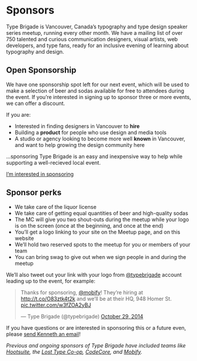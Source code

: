 # Sponsors

Type Brigade is Vancouver, Canada’s typography and type design speaker series meetup, running every other month. We have a mailing list of over 750 talented and curious communication designers, visual artists, web developers, and type fans, ready for an inclusive evening of learning about typography and design.

## Open Sponsorship

We have one sponsorship spot left for our next event, which will be used to make a selection of beer and sodas available for free to attendees during the event. If you’re interested in signing up to sponsor three or more events, we can offer a discount.

If you are:

- Interested in finding designers in Vancouver to __hire__
- Building a __product__ for people who use design and media tools
- A studio or agency looking to become more well __known__ in Vancouver, and want to help growing the design community here

…sponsoring Type Brigade is an easy and inexpensive way to help while supporting a well-recieved local event.

<a href="mailto:kenneth@typebrigade.com?subject=Sponsorship" class="button button--small">I’m interested in sponsoring</a>

## Sponsor perks

- We take care of the liquor license
- We take care of getting equal quantities of beer and high-quality sodas
- The MC will give you two shout-outs during the meetup while your logo is on the screen (once at the beginning, and once at the end)
- You’ll get a logo linking to your site on the Meetup page, <!-- , in meetup emails announcement to our mailing list, --> and on this website
- We’ll hold two reserved spots to the meetup for you or members of your team
- You can bring swag to give out when we sign people in and during the meetup

We’ll also tweet out your link with your logo from [@typebrigade](https://twitter.com/typebrigade) account leading up to the event, for example:

  <blockquote class="twitter-tweet" lang="en"><p lang="en" dir="ltr">Thanks for sponsoring, <a href="https://twitter.com/mobify">@mobify</a>! They’re hiring at <a href="http://t.co/O83ztk4t2k">http://t.co/O83ztk4t2k</a> and we’ll be at their HQ, 948 Homer St. <a href="http://t.co/w3fZOA2yBJ">pic.twitter.com/w3fZOA2yBJ</a></p>&mdash; Type Brigade (@typebrigade) <a href="https://twitter.com/typebrigade/status/527505513530290176">October 29, 2014</a></blockquote>
  <script async src="//platform.twitter.com/widgets.js" charset="utf-8"></script>

If you have questions or are interested in sponsoring this or a future even, please [send Kenneth an email](mailto:kenneth@typebrigade.com)!

_Previous and ongoing sponsors of Type Brigade have included teams like [Hootsuite](http://hootsuite.com), the [Lost Type Co-op](http://losttype.com), [CodeCore](http://codecore.ca), and [Mobify](http://mobify.com/jobs)._

<!--

***

## Our Sponsors

<!--

[![Chloi’s logo](../images/sponsor-chloi.svg)](http://chloi.io)

[Chloi Inc.](http://chloi.io) builds next-generation web and mobile experiences, and loves working with designers that care about type. Type Brigade would not be possible without their support, and mentorship through sibling meetups [CSS Brigade](http://cssbrigade.com) and [Node Brigade](http://meetup.com/node-brigade-vancouver).


[![Mobify’s logo](../images/sponsor-mobify.svg)](http://mobify.com/jobs)

[Mobify](http://mobify.com/jobs) makes the web a fast and responsive experience on all mobile devices. They know how to take care of space, whether it’s getting type to look great on small screens, or taking care of our space for Type Brigade. Thanks to Mobify for letting us use their wonderful headquarters.

[![Port Paper Co.’s logo](../images/sponsor-port-paper-co.svg)](http://www.portpaperco.com/)

[Port Paper Co.](http://www.portpaperco.com) are a custom letterpress studio and producer of fine paper goods. Print like it's 1450 all over again! Type Brigade’s custom-lettered print is carefully letter-pressed by Port Paper Co. We highly reccomend you get in touch with them for your wedding, commercial, or other letterpress needs.


-->
